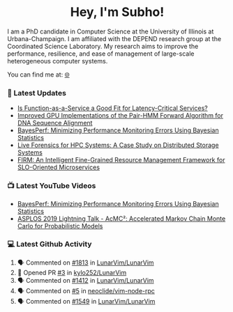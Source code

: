 <h1 align="center">Hey, I'm Subho!</h1>

I am a PhD candidate in Computer Science at the University of Illinois at Urbana-Champaign. I am affiliated with the
DEPEND research group at the Coordinated Science Laboratory. My research aims to improve the performance, resilience,
and ease of management of large-scale heterogeneous computer systems.

You can find me at: [🌐]

### 📕 Latest Updates
<!-- BLOG:START -->
- [Is Function-as-a-Service a Good Fit for Latency-Critical Services?](https://ssbaner2.cs.illinois.edu/publications/wosc2021/)
- [Improved GPU Implementations of the Pair-HMM Forward Algorithm for DNA Sequence Alignment](https://ssbaner2.cs.illinois.edu/publications/iccd2021/)
- [BayesPerf: Minimizing Performance Monitoring Errors Using Bayesian Statistics](https://ssbaner2.cs.illinois.edu/publications/asplos2021/)
- [Live Forensics for HPC Systems: A Case Study on Distributed Storage Systems](https://ssbaner2.cs.illinois.edu/publications/sc2020/)
- [FIRM: An Intelligent Fine-Grained Resource Management Framework for SLO-Oriented Microservices](https://ssbaner2.cs.illinois.edu/publications/osdi2020/)
<!-- BLOG:END -->

### 📺 Latest YouTube Videos
<!-- YOUTUBE:START -->
- [BayesPerf: Minimizing Performance Monitoring Errors Using Bayesian Statistics](https://www.youtube.com/watch?v=Y3d8Vu8g-Rw)
- [ASPLOS 2019 Lightning Talk - AcMC²: Accelerated Markov Chain Monte Carlo for Probabilistic Models](https://www.youtube.com/watch?v=3l_ZuBkZjJk)
<!-- YOUTUBE:END -->

### 💻 Latest Github Activity
<!--START_SECTION:activity-->
1. 🗣 Commented on [#1813](https://github.com/LunarVim/LunarVim/issues/1813) in [LunarVim/LunarVim](https://github.com/LunarVim/LunarVim)
2. 💪 Opened PR [#3](https://github.com/kylo252/LunarVim/pull/3) in [kylo252/LunarVim](https://github.com/kylo252/LunarVim)
3. 🗣 Commented on [#1412](https://github.com/LunarVim/LunarVim/issues/1412) in [LunarVim/LunarVim](https://github.com/LunarVim/LunarVim)
4. 🗣 Commented on [#5](https://github.com/neoclide/vim-node-rpc/issues/5) in [neoclide/vim-node-rpc](https://github.com/neoclide/vim-node-rpc)
5. 🗣 Commented on [#1549](https://github.com/LunarVim/LunarVim/issues/1549) in [LunarVim/LunarVim](https://github.com/LunarVim/LunarVim)
<!--END_SECTION:activity-->

[🌐]: https://ssbaner2.cs.illinois.edu/
